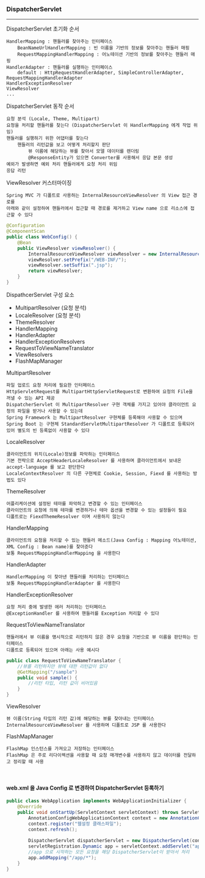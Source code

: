 ### DispatcherServlet

---

DispatcherServlet 초기화 순서
    
    HandlerMapping : 핸들러를 찾아주는 인터페이스
        BeanNameUrlHandlerMapping : 빈 이름을 기반의 정보를 찾아주는 핸들러 매핑
        RequestMappingHandlerMapping : 어노테이션 기반의 정보를 찾아주는 핸들러 매핑
    HandlerAdapter : 핸들러를 실행하는 인터페이스
        default : HttpRequestHandlerAdapter, SimpleControllerAdapter, RequestMappingHandlerAdapter
    HandlerExceptionResolver
    ViewResolver
    ...
    
DispatcherServlet 동작 순서

    요청 분석 (Locale, Theme, Multipart)
    요청을 처리할 핸들러를 찾는다 (DispatcherServlet 이 HandlerMapping 에게 작업 위임)
    핸들러를 실행하기 위한 어댑터를 찾는다
        핸들러의 리턴값을 보고 어떻게 처리할지 판단
            뷰 이름에 해당하는 뷰를 찾아서 모델 데이터를 렌더링
            @ResponseEntity가 있으면 Converter를 사용해서 응답 본문 생성
    예외가 발생하면 예외 처리 핸들러에게 요청 처리 위임
    응답 리턴

ViewResolver 커스터마이징

    Spring MVC 가 디폴트로 사용하는 InternalResourceViewResolver 의 View 접근 경로를
    아래와 같이 설정하여 핸들러에서 접근할 때 경로를 제거하고 View name 으로 리소스에 접근할 수 있다

```java
@Configuration
@ComponentScan
public class WebConfig() {
    @Bean
    public ViewResolver viewResolver() {
        InternalResourceViewResolver viewResolver = new InternalResourceViewResolver();
        viewResolver.setPrefix("/WEB-INF/");
        viewResolver.setSuffix(".jsp");
        return viewResolver;
    }
}

```

DispathcerServlet 구성 요소

* MultipartResolver (요청 분석)
* LocaleResolver (요청 분석)
* ThemeResolver
* HandlerMapping
* HandlerAdapter
* HandlerExceptionResolvers
* RequestToViewNameTranslator
* ViewResolvers
* FlashMapManager

MultipartResolver

    파일 업로드 요청 처리에 필요한 인터페이스
    HttpServletRequest를 MultipartHttpServletRequest로 변환하여 요청의 File을 꺼낼 수 있는 API 제공
    DispatcherServlet 이 MultipartResolver 구현 객체를 가지고 있어야 클라이언트 요청의 파일을 받거나 사용할 수 있는데
    Spring Framework 는 MultipartResolver 구현체를 등록해야 사용할 수 있으며
    Spring Boot 는 구현체 StandardServletMultipartResolver 가 디폴트로 등록되어 있어 별도의 빈 등록없이 사용할 수 있다

LocaleResolver

    클라이언트의 위치(Locale)정보를 파악하는 인터페이스
    기본 전략으로 AcceptHeaderLocaleResolver 를 사용하며 클라이언트에서 보내온 accept-language 를 보고 판단한다
    LocaleContextResolver 의 다른 구현체로 Cookie, Session, Fiexd 를 사용하는 방법도 있다

ThemeResolver

    어플리케이션에 설정된 테마를 파악하고 변경할 수 있는 인터페이스
    클라이언트의 요청에 의해 테마를 변경하거나 테마 옵션을 변경할 수 있는 설정들이 필요
    디폴트로는 FiexdThemeResolver 이며 사용하지 않는다

HandlerMapping

    클라이언트의 요청을 처리할 수 있는 핸들러 메소드(Java Config : Mapping 어노테이션, XML Config : Bean name)를 찾아준다
    보통 RequestMappingHandlerMapping 을 사용한다
     
HandlerAdapter

    HandlerMapping 이 찾아낸 핸들러를 처리하는 인터페이스
    보통 RequestMappingHandlerAdapter 를 사용한다

HandlerExceptionResolver

    요청 처리 중에 발생한 에러 처리하는 인터페이스
    @ExceptionHandler 를 사용하여 핸들러를 Exception 처리할 수 있다

RequestToViewNameTranslator

    핸들러에서 뷰 이름을 명시적으로 리턴하지 않은 경우 요청을 기반으로 뷰 이름을 판단하는 인터페이스
    디폴트로 등록되어 있으며 아래는 사용 예시다

```java
public class RequestToViewNameTranslator {
    //뷰를 리턴하지만 뷰에 대한 리턴값이 없다
    @GetMapping("/sample")
    public void sample() {
        //리턴 타입, 리턴 값이 비어있음 
    }
}
```

ViewResolver

    뷰 이름(String 타입의 리턴 값)에 해당하는 뷰를 찾아내는 인터페이스
    InternalResourceViewResolver 를 사용하며 디폴트로 JSP 를 사용한다

FlashMapManager

    FlashMap 인스턴스를 가져오고 저장하는 인터페이스
    FlashMap 은 주로 리다이렉션을 사용할 때 요청 매개변수를 사용하지 않고 데이터를 전달하고 정리할 때 사용

<br />

#### web.xml 을 Java Config 로 변경하여 DispatcherServlet 등록하기

```java
public class WebApplication implements WebApplicationInitializer {
    @Override
    public void onStartUp(ServletContext servletContext) throws ServletException {
        AnnotationConfigWebApplicationContext context = new AnnotationConfigWebApplicationContext();
        context.register("웹설정 클래스파일");
        context.refresh();
        
        DispatcherServlet dispatcherServlet = new DispatcherServlet(context);
        servletRegistration.Dynamic app = servletContext.addServlet("app", dispatcherServlet);
        //app 으로 시작하는 모든 요청을 해당 DispatcherServlet이 받아서 처리
        app.addMapping("/app/*");
    }
}
```

